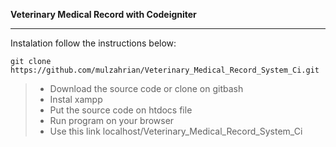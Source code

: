 **Veterinary Medical Record with Codeigniter**
*******************
Instalation
follow the instructions below:
```
git clone https://github.com/mulzahrian/Veterinary_Medical_Record_System_Ci.git
```
> - Download the source code or clone on gitbash
> - Instal xampp
> - Put the source code on htdocs file
> - Run program on your browser
> - Use this link localhost/Veterinary_Medical_Record_System_Ci
